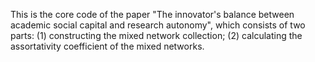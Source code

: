 This is the core code of the paper "The innovator's balance between academic social capital and research autonomy", which consists of two parts: (1) constructing the mixed network collection;  (2) calculating the assortativity coefficient of the mixed networks.
